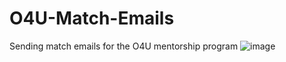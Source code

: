 # O4U-Match-Emails
Sending match emails for the O4U mentorship program
![image](https://github.com/user-attachments/assets/faf9b8d6-8613-4df1-9a83-84f767d32fe3)
